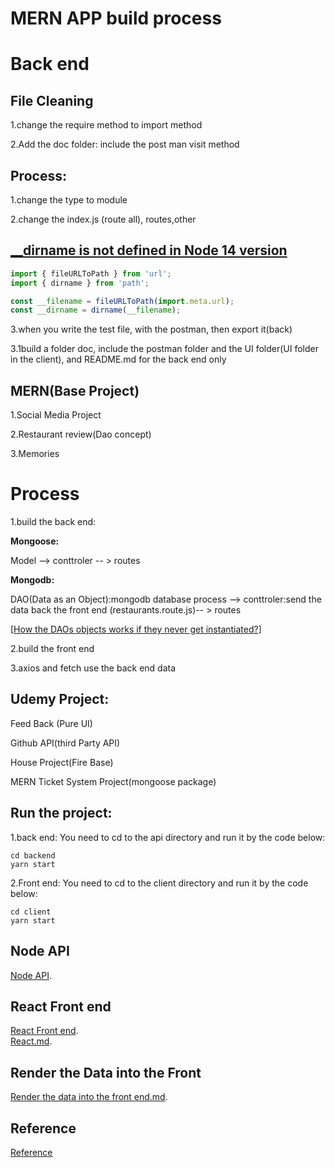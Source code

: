 # MERN APP build process



# Back end

## 

## File Cleaning

1.change the require method to import method

2.Add the doc folder: include the post man visit method

## Process:

1.change the type to module

2.change the index.js (route all), routes,other 

## [__dirname is not defined in Node 14 version](https://stackoverflow.com/questions/64383909/dirname-is-not-defined-in-node-14-version)

```javascript
import { fileURLToPath } from 'url';
import { dirname } from 'path';

const __filename = fileURLToPath(import.meta.url);
const __dirname = dirname(__filename);
```



3.when you write the test file, with the postman, then export it(back)

3.1build a folder doc, include the postman folder and the UI folder(UI folder in the client), and README.md for the back end only





## MERN(Base Project)

1.Social Media Project

2.Restaurant review(Dao concept)

3.Memories

# Process

1.build the back end:

**Mongoose:**

Model --> conttroler -- > routes

**Mongodb:**



DAO(Data as an Object):mongodb database process --> conttroler:send the data back the front end (restaurants.route.js)-- > routes

[[How the DAOs objects works if they never get instantiated?](https://www.mongodb.com/community/forums/t/how-the-daos-objects-works-if-they-never-get-instantiated/93422)]



2.build the front end 

3.axios and fetch use the back end data



## Udemy Project:

Feed Back (Pure UI)

Github API(third Party API)

House Project(Fire Base)

MERN Ticket System Project(mongoose package)

## Run the project:
1.back end: You need to cd to the api directory and run it by the code below:
```
cd backend
yarn start
```
2.Front end: You need to cd to the client directory and run it by the code below:
```
cd client
yarn start
```

## Node API
[Node API](https://gist.github.com/GlennOu66304/1f20786073a5429cb8f53faeb5cdb09d). 

## React Front end
[React Front end](https://gist.github.com/GlennOu66304/e1e9fe6fddd8a8a726781d0b31e84a2c).  
[React.md](https://gist.github.com/GlennOu66304/e1e9fe6fddd8a8a726781d0b31e84a2c). 
## Render the Data into the Front
[Render the data into the front end.md](https://gist.github.com/GlennOu66304/af012b81e49fc41d1163f00865f97366). 

## Reference
[Reference](https://github.com/GlennOu66304/Social_app/blob/main/client/README.md)
